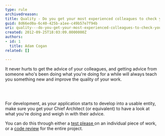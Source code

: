 ```yaml
---
type: rule
archivedreason: 
title: Quality - Do you get your most experienced colleagues to check your work?
guid: 8d66ed0a-6c40-425b-a1ee-c49b57e7f94b
uri: quality---do-you-get-your-most-experienced-colleagues-to-check-your-work
created: 2012-09-25T18:03:09.0000000Z
authors:
- id: 1
  title: Adam Cogan
related: []

---
```



 <p>​It never hurts to get the advice of your colleagues, and getting advice from someone
                    who's been doing what you're doing for a while will always teach you something new
                    and improve the quality of your work. <br></p>
<br><excerpt class='endintro'></excerpt><br>
<p>
                    For development, as your application starts to develop into a usable entity, make
                    sure you get your Chief Architect (or equivalent) to have a look at what you're
                    doing and w​eigh in with their advice.
                </p><p>You can do this through either a <a href="/do-you-conduct-a-＂test-please＂-internally-and-then-with-the-client">test please </a>on an individual piece of work, or a <a href="/rules-to-better-architecture-and-code-review">code review</a> for the entire project.</p>


